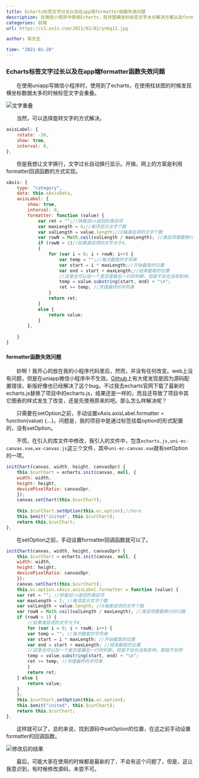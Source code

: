 ```yaml
---
title: Echarts标签文字过长以及在app端formatter函数失效问题
description: 在微信小程序中使用Echarts，柱状图横坐标标签文字太长解决方案以及formatter回调函数失效。
categories: 前端
url: https://s3.ax1x.com/2021/02/02/yn6g1I.jpg

author: 梨先生

time: "2021-01-20"
---
```


### Echarts标签文字过长以及在app端formatter函数失效问题

&emsp;&emsp;在使用uniapp写微信小程序时，使用到了echarts，在使用柱状图的时候发现横坐标数据太多的时候标签文字会重叠。


![文字重叠](https://s3.ax1x.com/2021/02/02/ymwu0s.png)

&emsp;&emsp;当然，可以选择旋转文字的方式解决。
```js
axisLabel: {
    rotate: -30,
    show: true,
    interval: 0,
},
```

&emsp;&emsp;但是我想让文字换行，文字过长自动换行显示。开搞，网上的方案是利用formatter回调函数的方式实现。

```js
xAxis: {
    type: "category",
    data: this.xAxisData,
    axisLabel: {
        show: true,
        interval: 0,
        formatter: function (value) {
            var ret = "";//拼接加\n返回的类目项  
            var maxLength = 4;//每项显示文字个数  
            var valLength = value.length;//X轴类目项的文字个数  
            var rowN = Math.ceil(valLength / maxLength); //类目项需要换行的行数  
            if (rowN > 1)//如果类目项的文字大于4,  
            {
                for (var i = 0; i < rowN; i++) {
                    var temp = "";//每次截取的字符串  
                    var start = i * maxLength;//开始截取的位置  
                    var end = start + maxLength;//结束截取的位置  
                    //这里也可以加一个是否是最后一行的判断，但是不加也没有影响，那就不加吧  
                    temp = value.substring(start, end) + "\n";
                    ret += temp; //凭借最终的字符串  
                }
                return ret;
            }
            else {
                return value;
            }
        },
        
    }
}
```
#### formatter函数失效问题

&emsp;&emsp;妙啊！我开心的放在我的小程序代码里后，然而，并没有任何改变。web上没有问题，但是在uniapp微信小程序中不生效。[Github](https://github.com/apache/echarts/pull/8612)上有大佬发现是因为源码配置错误，新版好像也已经解决了这个bug。不过我去echarts官网下载了最新的echarts.js替换了项目中的echarts.js，结果还是一样的，而且还导致了项目中其它图表的样式发生了改变，还是先使用原来的吧。那么怎么样解决呢？

&emsp;&emsp;只需要在setOption之前，手动设置xAxis.axisLabel.formatter = function(value) {...}。问题是，我的项目中是通过标签挂载option的形式配置的，没有setOption。

&emsp;&emsp;不慌，在引入的库文件中修改，我引入的文件中，包含<code>echarts.js,uni-ec-canvas.vue,wx-canvas.js</code>这三个文件，其中<code>uni-ec-canvas.vue</code>就有setOption的一项。

```js
initChart(canvas, width, height, canvasDpr) {
    this.$curChart = echarts.init(canvas, null, {
    width: width,
    height: height,
    devicePixelRatio: canvasDpr,
    });
    canvas.setChart(this.$curChart);
    
    this.$curChart.setOption(this.ec.option);//here
    this.$emit("inited", this.$curChart);
    return this.$curChart;
},
```
&emsp;&emsp;在setOption之前，手动设置formatter回调函数就可以了。

```js
initChart(canvas, width, height, canvasDpr) {
    this.$curChart = echarts.init(canvas, null, {
    width: width,
    height: height,
    devicePixelRatio: canvasDpr,
    });
    canvas.setChart(this.$curChart);
    this.ec.option.xAxis.axisLabel.formatter = function (value) {
    var ret = ""; //拼接加\n返回的类目项
    var maxLength = 2; //每项显示文字个数
    var valLength = value.length; //X轴类目项的文字个数
    var rowN = Math.ceil(valLength / maxLength); //类目项需要换行的行数
    if (rowN > 1) {
        //如果类目项的文字大于4,
        for (var i = 0; i < rowN; i++) {
        var temp = ""; //每次截取的字符串
        var start = i * maxLength; //开始截取的位置
        var end = start + maxLength; //结束截取的位置
        //这里也可以加一个是否是最后一行的判断，但是不加也没有影响，那就不加吧
        temp = value.substring(start, end) + "\n";
        ret += temp; //凭借最终的字符串
        }
        return ret;
    } else {
        return value;
    }
    };
    this.$curChart.setOption(this.ec.option);
    this.$emit("inited", this.$curChart);
    return this.$curChart;
},
```
&emsp;&emsp;这样就可以了，总的来说，找到源码中setOption的位置，在这之前手动设置formatter的回调函数。

![修改后的结果](https://s3.ax1x.com/2021/02/02/ym56iT.png)

&emsp;&emsp;最后，可能大家在使用的时候都是最新的了，不会有这个问题了，但是，这让我意识到，有时候修改源码，未尝不可。











